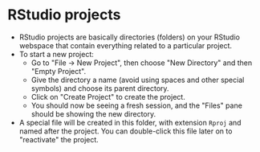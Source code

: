 # RStudio projects

- RStudio projects are basically directories (folders) on your RStudio webspace that contain everything related to a particular project.
- To start a new project:
    - Go to "File -> New Project", then choose "New Directory" and then "Empty Project".
    - Give the directory a name (avoid using spaces and other special symbols) and choose its parent directory.
    - Click on "Create Project" to create the project.
    - You should now be seeing a fresh session, and the "Files" pane should be showing the new directory.
- A special file will be created in this folder, with extension `Rproj` and named after the project. You can double-click this file later on to "reactivate" the project.
